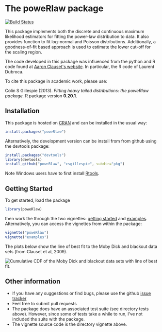 The poweRlaw package
====================
[![Build Status](https://travis-ci.org/csgillespie/poweRlaw.png?branch=travis)](https://travis-ci.org/csgillespie/poweRlaw)

This package implements both the discrete and continuous maximum likelihood estimators for fitting the power-law distribution to data. It also provides function to fit log-normal and Poisson distributions. Additionally, a goodness-of-fit based approach is used to estimate the lower cut-off for the scaling region. 

The code developed in this package was influenced from the python and R code found at [Aaron Clauset's website](http://tuvalu.santafe.edu/~aaronc/powerlaws/). In particular, the R code of Laurent Dubroca.

To cite this package in academic work, please use:

Colin S Gillespie (2013). *Fitting heavy tailed
  distributions: the poweRlaw package.* R package version
  **0.20.1**.


Installation
------------

This package is hosted on [CRAN](http://cran.r-project.org/web/packages/poweRlaw/index.html) and can be installed in the usual way:
```r
install.packages("poweRlaw")
```
Alternatively, the development version can be install from from github using the devtools package:
```r
install.packages("devtools")
library(devtools)
install_github("poweRlaw", "csgillespie", subdir="pkg")
```

Note Windows users have to first install [Rtools](http://cran.rstudio.com/bin/windows/Rtools/).

Getting Started
---------------

To get started, load the package
```r
library(poweRlaw)
```
then work the through the two vignettes: [getting started](https://github.com/csgillespie/poweRlaw/blob/master/pkg/inst/doc/poweRlaw.pdf?raw=true) and [examples](https://github.com/csgillespie/poweRlaw/blob/master/pkg/inst/doc/examples.pdf?raw=true). Alternatively, you can access the vignettes from within the package:
```r
vignette("poweRlaw")
vignette("examples")
```
The plots below show the line of best fit to the Moby Dick and blackout data sets (from Clauset et al, 2009).


![Cumulative CDF of the Moby Dick and blackout data sets with line of best fit.](https://raw.github.com/csgillespie/poweRlaw/master/graphics/figure1.png)


Other information
-----------------

 * If you have any suggestions or find bugs, please use the github [issue tracker](https://github.com/csgillespie/poweRlaw/issues)
 * Feel free to submit pull requests
 * The package does have an associated test suite (see directory tests above). However, since some of tests take a while to run, I've not included the suite with the package.
 * The vignette source code is the directory vignette above.



